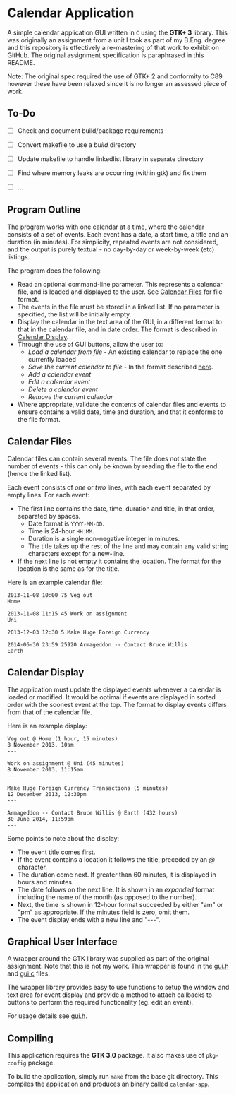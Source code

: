 # Calendar Application
A simple calendar application GUI written in `C` using the **GTK+ 3** library. This was originally an assignment from a
unit I took as part of my B.Eng. degree and this repository is effectively a re-mastering of that work to exhibit on
GitHub. The original assignment specification is paraphrased in this README.

Note: The original spec required the use of GTK+ 2 and conformity to C89 however these have been relaxed since it is no
longer an assessed piece of work.


## To-Do
- [ ] Check and document build/package requirements
- [ ] Convert makefile to use a *build* directory
- [ ] Update makefile to handle linkedlist library in separate directory
- [ ] Find where memory leaks are occurring (within gtk) and fix them
- [ ] ...


## Program Outline
The program works with one calendar at a time, where the calendar consists of a set of events. Each event has a date, a
start time, a title and an duration (in minutes). For simplicity, repeated events are not considered, and the output is
purely textual - no day-by-day or week-by-week (etc) listings.

The program does the following:
- Read an optional command-line parameter. This represents a calendar file, and is loaded and displayed to the user. See
[Calendar Files](#calendar-files) for file format.
- The events in the file must be stored in a linked list. If no parameter is specified, the list will be initially
empty.
- Display the calendar in the text area of the GUI, in a different format to that in the calendar file, and in date
order. The format is described in [Calendar Display](#calendar-display).
- Through the use of GUI buttons, allow the user to:
  * *Load a calendar from file* - An existing calendar to replace the one currently loaded
  * *Save the current calendar to file* - In the format described [here](#calendar-files).
  * *Add a calendar event*
  * *Edit a calendar event*
  * *Delete a calendar event*
  * *Remove the current calendar*
- Where appropriate, validate the contents of calendar files and events to ensure contains a valid date, time and
duration, and that it conforms to the file format.


## Calendar Files
Calendar files can contain several events. The file does not state the number of events - this can only be known by
reading the file to the end (hence the linked list).

Each event consists of *one* or *two* lines, with each event separated by empty lines. For each event:
- The first line contains the date, time, duration and title, in that order, separated by spaces.
  * Date format is `YYYY-MM-DD`.
  * Time is 24-hour `HH:MM`.
  * Duration is a single non-negative integer in minutes.
  * The title takes up the rest of the line and may contain any valid string characters except for a new-line.
- If the next line is not empty it contains the location. The format for the location is the same as for the title.

Here is an example calendar file:
```
2013-11-08 10:00 75 Veg out
Home

2013-11-08 11:15 45 Work on assignment
Uni

2013-12-03 12:30 5 Make Huge Foreign Currency

2014-06-30 23:59 25920 Armageddon -- Contact Bruce Willis
Earth
```


## Calendar Display
The application must update the displayed events whenever a calendar is loaded or modified. It would be optimal if
events are displayed in sorted order with the soonest event at the top. The format to display events differs from that
of the calendar file.

Here is an example display:
```
Veg out @ Home (1 hour, 15 minutes)
8 November 2013, 10am
---

Work on assignment @ Uni (45 minutes)
8 November 2013, 11:15am
---

Make Huge Foreign Currency Transactions (5 minutes)
12 December 2013, 12:30pm
---

Armageddon -- Contact Bruce Willis @ Earth (432 hours)
30 June 2014, 11:59pm
---
```

Some points to note about the display:
- The event title comes first.
- If the event contains a location it follows the title, preceded by an *@* character.
- The duration come next. If greater than 60 minutes, it is displayed in hours and minutes.
- The date follows on the next line. It is shown in an *expanded* format including the name of the month (as opposed to
the number).
- Next, the time is shown in 12-hour format succeeded by either "am" or "pm" as appropriate. If the minutes field is
zero, omit them.
- The event display ends with a new line and "---".


## Graphical User Interface
A wrapper around the GTK library was supplied as part of the original assignment. Note that this is not my work. This
wrapper is found in the [gui.h](./gui.h) and [gui.c](./gui.c) files.

The wrapper library provides easy to use functions to setup the window and text area for event display and provide a
method to attach callbacks to buttons to perform the required functionality (eg. edit an event).

For usage details see [gui.h](./gui.h).


## Compiling
This application requires the **GTK 3.0** package. It also makes use of `pkg-config` package.

To build the application, simply run `make` from the base git directory. This compiles the application and produces an
binary called `calendar-app`.
